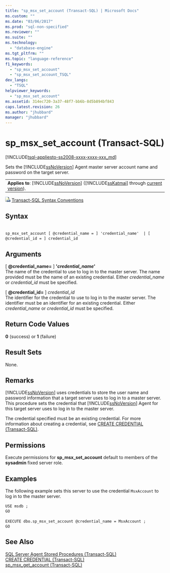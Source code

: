 ```yaml
---
title: "sp_msx_set_account (Transact-SQL) | Microsoft Docs"
ms.custom: ""
ms.date: "03/06/2017"
ms.prod: "sql-non-specified"
ms.reviewer: ""
ms.suite: ""
ms.technology: 
  - "database-engine"
ms.tgt_pltfrm: ""
ms.topic: "language-reference"
f1_keywords: 
  - "sp_msx_set_account"
  - "sp_msx_set_account_TSQL"
dev_langs: 
  - "TSQL"
helpviewer_keywords: 
  - "sp_msx_set_account"
ms.assetid: 314ec720-3a37-48f7-bb6b-8d5b894bf843
caps.latest.revision: 26
ms.author: "jhubbard"
manager: "jhubbard"
---
```

# sp_msx_set_account (Transact-SQL)
[!INCLUDE[tsql-appliesto-ss2008-xxxx-xxxx-xxx_md](../../../database-engine/configure/windows/includes/tsql-appliesto-ss2008-xxxx-xxxx-xxx-md.md)]

  Sets the [!INCLUDE[ssNoVersion](../../../advanced-analytics/r-services/includes/ssnoversion-md.md)] Agent master server account name and password on the target server.  
  
||  
|-|  
|**Applies to**: [!INCLUDE[ssNoVersion](../../../advanced-analytics/r-services/includes/ssnoversion-md.md)] ([!INCLUDE[ssKatmai](../../../analysis-services/data-mining/includes/sskatmai-md.md)] through [current version](http://go.microsoft.com/fwlink/p/?LinkId=299658)).|  
  
 ![Topic link icon](../../../database-engine/configure/windows/media/topic-link.gif "Topic link icon") [Transact-SQL Syntax Conventions](../../../t-sql/language-elements/transact-sql-syntax-conventions-transact-sql.md)  
  
## Syntax  
  
```  
  
sp_msx_set_account [ @credential_name = ] 'credential_name'  | [ @credential_id = ] credential_id  
```  
  
## Arguments  
 [ **@credential_name=** ] **'***credential_name***'**  
 The name of the credential to use to log in to the master server. The name provided must be the name of an existing credential. Either *credential_name* or *credential_id* must be specified.  
  
 [ **@credential_id=** ] *credential_id*  
 The identifier for the credential to use to log in to the master server. The identifier must be an identifier for an existing credential. Either *credential_name* or *credential_id* must be specified.  
  
## Return Code Values  
 **0** (success) or **1** (failure)  
  
## Result Sets  
 None.  
  
## Remarks  
 [!INCLUDE[ssNoVersion](../../../advanced-analytics/r-services/includes/ssnoversion-md.md)] uses credentials to store the user name and password information that a target server uses to log in to a master server. This procedure sets the credential that [!INCLUDE[ssNoVersion](../../../advanced-analytics/r-services/includes/ssnoversion-md.md)] Agent for this target server uses to log in to the master server.  
  
 The credential specified must be an existing credential. For more information about creating a credential, see [CREATE CREDENTIAL &#40;Transact-SQL&#41;](../../../t-sql/statements/create-credential-transact-sql.md).  
  
## Permissions  
 Execute permissions for **sp_msx_set_account** default to members of the **sysadmin** fixed server role.  
  
## Examples  
 The following example sets this server to use the credential `MsxAccount` to log in to the master server.  
  
```  
USE msdb ;  
GO  
  
EXECUTE dbo.sp_msx_set_account @credential_name = MsxAccount ;  
GO  
```  
  
## See Also  
 [SQL Server Agent Stored Procedures &#40;Transact-SQL&#41;](../../../relational-databases/reference/system-stored-procedures/sql-server-agent-stored-procedures-transact-sql.md)   
 [CREATE CREDENTIAL &#40;Transact-SQL&#41;](../../../t-sql/statements/create-credential-transact-sql.md)   
 [sp_msx_get_account &#40;Transact-SQL&#41;](../../../relational-databases/reference/system-stored-procedures/sp-msx-get-account-transact-sql.md)  
  
  